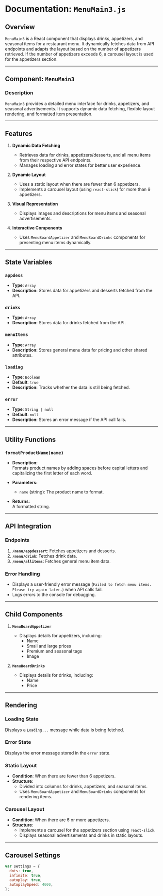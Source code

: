 # Documentation: `MenuMain3.js`

## Overview

`MenuMain3` is a React component that displays drinks, appetizers, and seasonal items for a restaurant menu. It dynamically fetches data from API endpoints and adapts the layout based on the number of appetizers retrieved. If the number of appetizers exceeds 6, a carousel layout is used for the appetizers section.

---

## Component: `MenuMain3`

### Description

`MenuMain3` provides a detailed menu interface for drinks, appetizers, and seasonal advertisements. It supports dynamic data fetching, flexible layout rendering, and formatted item presentation.

---

## Features

1. **Dynamic Data Fetching**
   - Retrieves data for drinks, appetizers/desserts, and all menu items from their respective API endpoints.
   - Manages loading and error states for better user experience.

2. **Dynamic Layout**
   - Uses a static layout when there are fewer than 6 appetizers.
   - Implements a carousel layout (using `react-slick`) for more than 6 appetizers.

3. **Visual Representation**
   - Displays images and descriptions for menu items and seasonal advertisements.

4. **Interactive Components**
   - Uses `MenuBoardAppetizer` and `MenuBoardDrinks` components for presenting menu items dynamically.

---

## State Variables

### `appdess`
- **Type**: `Array`
- **Description**: Stores data for appetizers and desserts fetched from the API.

### `drinks`
- **Type**: `Array`
- **Description**: Stores data for drinks fetched from the API.

### `menuItems`
- **Type**: `Array`
- **Description**: Stores general menu data for pricing and other shared attributes.

### `loading`
- **Type**: `Boolean`
- **Default**: `true`
- **Description**: Tracks whether the data is still being fetched.

### `error`
- **Type**: `String | null`
- **Default**: `null`
- **Description**: Stores an error message if the API call fails.

---

## Utility Functions

### `formatProductName(name)`

- **Description**:  
  Formats product names by adding spaces before capital letters and capitalizing the first letter of each word.

- **Parameters**:  
  - `name` (string): The product name to format.

- **Returns**:  
  A formatted string.

---

## API Integration

### Endpoints
1. **`/menu/appdessert`**: Fetches appetizers and desserts.  
2. **`/menu/drink`**: Fetches drink data.  
3. **`/menu/allitems`**: Fetches general menu item data.

### Error Handling
- Displays a user-friendly error message (`Failed to fetch menu items. Please try again later.`) when API calls fail.
- Logs errors to the console for debugging.

---

## Child Components

1. **`MenuBoardAppetizer`**
   - Displays details for appetizers, including:
     - Name
     - Small and large prices
     - Premium and seasonal tags
     - Image

2. **`MenuBoardDrinks`**
   - Displays details for drinks, including:
     - Name
     - Price

---

## Rendering

### Loading State
Displays a `Loading...` message while data is being fetched.

### Error State
Displays the error message stored in the `error` state.

### Static Layout
- **Condition**: When there are fewer than 6 appetizers.
- **Structure**:
  - Divided into columns for drinks, appetizers, and seasonal items.
  - Uses `MenuBoardAppetizer` and `MenuBoardDrinks` components for rendering items.

### Carousel Layout
- **Condition**: When there are 6 or more appetizers.
- **Structure**:
  - Implements a carousel for the appetizers section using `react-slick`.
  - Displays seasonal advertisements and drinks in static layouts.

---

## Carousel Settings

```javascript
var settings = {
  dots: true,
  infinite: true,
  autoplay: true,
  autoplaySpeed: 4000,
};
